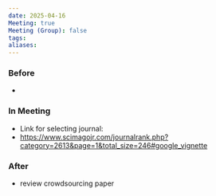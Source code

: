 ```yaml
---
date: 2025-04-16
Meeting: true
Meeting (Group): false
tags: 
aliases:
---
```


### Before
- 

### In Meeting
- Link for selecting journal:
- https://www.scimagojr.com/journalrank.php?category=2613&page=1&total_size=246#google_vignette

### After
- review crowdsourcing paper